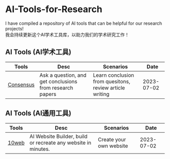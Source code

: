 # AI-Tools-for-Research
I have compiled a repository of AI tools that can be helpful for our research projects!  
我会持续更新这个AI学术工具库，以助力我们的学术研究工作！  

## AI Tools (AI学术工具)  
| Tools | Desc | Scenarios |Date|
|--|--|--|--|
| [Consensus](https://consensus.app/search/) | Ask a question, and get conclusions from research papers | Learn conclusion from quesitons, review article writing | 2023-07-02|

## AI Tools (AI通用工具)  
| Tools | Desc | Scenarios |Date|
|--|--|--|--|
| [10web](https://10web.io/) | AI Website Builder, build or recreate any website in minutes. | Create your own website | 2023-07-02|


